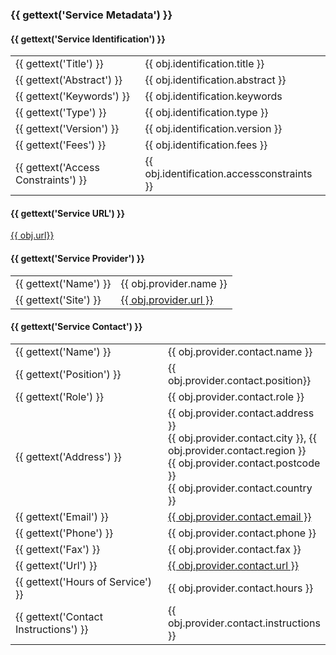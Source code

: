 ### {{ gettext('Service Metadata') }}

#### {{ gettext('Service Identification') }}

|                                     |                                             |
| ----------------------------------- | ------------------------------------------- |
| {{ gettext('Title') }}              | {{ obj.identification.title }}              |
| {{ gettext('Abstract') }}           | {{ obj.identification.abstract }}           |
| {{ gettext('Keywords') }}           | {{ obj.identification.keywords|join(',') }} |
| {{ gettext('Type') }}               | {{ obj.identification.type }}               |
| {{ gettext('Version') }}            | {{ obj.identification.version }}            |
| {{ gettext('Fees') }}               | {{ obj.identification.fees }}               |
| {{ gettext('Access Constraints') }} | {{ obj.identification.accessconstraints }}  |

#### {{ gettext('Service URL') }}

[{{ obj.url}}](%7B%7B-obj.url-%7D%7D)

#### {{ gettext('Service Provider') }}

|                       |                                                              |
| --------------------- | ------------------------------------------------------------ |
| {{ gettext('Name') }} | {{ obj.provider.name }}                                      |
| {{ gettext('Site') }} | [{{ obj.provider.url }}](%7B%7B-obj.provider.url-%7D%7D) |

#### {{ gettext('Service Contact') }}

<table>
<colgroup>
<col style="width: 50%" />
<col style="width: 50%" />
</colgroup>
<tbody>
<tr class="odd">
<td>{{ gettext('Name') }}</td>
<td>{{ obj.provider.contact.name }}</td>
</tr>
<tr class="even">
<td>{{ gettext('Position') }}</td>
<td>{{ obj.provider.contact.position}}</td>
</tr>
<tr class="odd">
<td>{{ gettext('Role') }}</td>
<td>{{ obj.provider.contact.role }}</td>
</tr>
<tr class="even">
<td>{{ gettext('Address') }}</td>
<td>{{ obj.provider.contact.address }}<br />
{{ obj.provider.contact.city }}, {{ obj.provider.contact.region }}<br />
{{ obj.provider.contact.postcode }}<br />
{{ obj.provider.contact.country }}</td>
</tr>
<tr class="odd">
<td>{{ gettext('Email') }}</td>
<td><a href="mailto:%7B%7B-obj.provider.contact.email--%7D%7D">{{ obj.provider.contact.email }}</a></td>
</tr>
<tr class="even">
<td>{{ gettext('Phone') }}</td>
<td>{{ obj.provider.contact.phone }}</td>
</tr>
<tr class="odd">
<td>{{ gettext('Fax') }}</td>
<td>{{ obj.provider.contact.fax }}</td>
</tr>
<tr class="even">
<td>{{ gettext('Url') }}</td>
<td><a href="%7B%7B-obj.provider.contact.url-%7D%7D">{{ obj.provider.contact.url }}</a></td>
</tr>
<tr class="odd">
<td>{{ gettext('Hours of Service') }}</td>
<td>{{ obj.provider.contact.hours }}</td>
</tr>
<tr class="even">
<td>{{ gettext('Contact Instructions') }}</td>
<td>{{ obj.provider.contact.instructions }}</td>
</tr>
</tbody>
</table>
